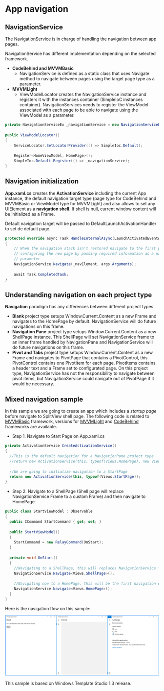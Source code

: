 # App navigation

## NavigationService
The NavigationService is in charge of handling the navigation between app pages.

NavigationService has different implementation depending on the selected framework.
- **CodeBehind and MVVMBasic**
  - NavigationService is defined as a static class that uses Navigate method to navigate between pages using the target page type as a parameter.
- **MVVMLight**
  - ViewModelLocator creates the NavigationService instance and registers it with the instances container (SimpleIoC instances container). NavigationServices needs to register the ViewModel associated with each page to be able to navigate using the ViewModel as a parameter.

```csharp
private NavigationServiceEx _navigationService = new NavigationServiceEx();

public ViewModelLocator()
{
    ServiceLocator.SetLocatorProvider(() => SimpleIoc.Default);

    Register<HomeViewModel, HomePage>();
    SimpleIoc.Default.Register(() => _navigationService);
}
```

## Navigation initialization
**App.xaml.cs** creates the **ActivationService** including the current App instance, the default navigation target type (page type for CodeBehind and MVVMBasic or ViewModel type for MVVMLight) and also allows to set any UIElement as a **navigation shell**. If shell is null, current window content will be initialized as a Frame.

Default navigation target will be passed to DefaultLaunchActivationHandler to set de default page.

```csharp
protected override async Task HandleInternalAsync(LaunchActivatedEventArgs args)
{
    // When the navigation stack isn't restored navigate to the first page,
    // configuring the new page by passing required information as a navigation
    // parameter
    NavigationService.Navigate(_navElement, args.Arguments);

    await Task.CompletedTask;
}
```

## Understanding navigation on each project type
**Navigation** paradigm has any differences between different project types.
- **Blank** project type setups Window.Current.Content as a new Frame and navigates to the HomePage by default. NavigationService will do future navigations on this frame.
- **Navigation Pane** project type setups Window.Current.Content as a new ShellPage instance. This ShellPage will set NavigationService frame to an inner frame handled by NavigationPane and NavigationService will do future navigations on this frame.
- **Pivot and Tabs** project type setups Window.Current.Content as a new Frame and navigates to PivotPage that contains a PivotControl, this PivotControl contains one PivotItem for each page. PivotItems contains a header text and a Frame set to configurated page. On this project type, NavigationService has not the responsibility to navigate between pivot items, but NavigationService could navigate out of PivotPage if it would be necessary.


## Mixed navigation sample
In this sample we are going to create an app which includes a _startup page_ before navigate to SplitView shell page.
The following code is related to [MVVMBasic](../samples/navigation/MixedNavigationSample.MVVMBasic) framework, versions for [MVVMLight](../samples/navigation/MixedNavigationSample.MVVMLight) and [CodeBehind](../samples/navigation/MixedNavigationSample.CodeBehind) frameworks are available.

- Step 1. Navigate to Start Page on App.xaml.cs
```csharp
private ActivationService CreateActivationService()
{
  //This is the default navigation for a NavigationPane project type
  //return new ActivationService(this, typeof(Views.HomePage), new Views.ShellPage());

  //We are going to initialize navigation to a StartPage
  return new ActivationService(this, typeof(Views.StartPage));            
}
```
- Step 2. Navigate to a ShellPage (Shell page will replace NavigationService Frame to a custom Frame) and then navigate to HomePage
```csharp
public class StartViewModel : Observable
{
  public ICommand StartCommand { get; set; }

  public StartViewModel()
  {
    StartCommand = new RelayCommand(OnStart);
  }

  private void OnStart()
  {
    //Navigating to a ShellPage, this will replaces NavigationService frame for an inner frame to change navigation handling.
    NavigationService.Navigate<Views.ShellPage>();

    //Navigating now to a HomePage, this will be the first navigation on a NavigationPane menu
    NavigationService.Navigate<Views.HomePage>();
  }
}
```

Here is the navigation flow on this sample:

![Mixed navigation sample](resources/navigation/MixedNavigationSample.png)

This sample is based on Windows Template Studio 1.3 release.